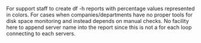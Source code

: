 For support staff to create df -h reports with percentage values represented in colors. For cases when companies/departments have no proper tools for disk space monitoring and instead depends on manual checks. No facility here to append server name into the report since this is not a for each loop connecting to each servers.